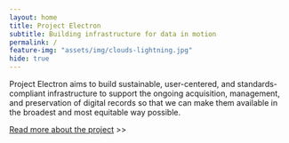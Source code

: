 ```yaml
---
layout: home
title: Project Electron
subtitle: Building infrastructure for data in motion
permalink: /
feature-img: "assets/img/clouds-lightning.jpg"
hide: true
---
```



Project Electron aims to build sustainable, user-centered, and standards-compliant infrastructure
to support the ongoing acquisition, management, and preservation of digital records so that we can make
them available in the broadest and most equitable way possible.  

[Read more about the project](/about/) >>
